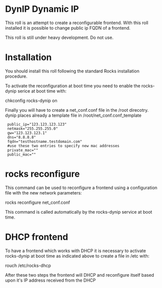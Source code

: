 DynIP Dynamic IP
================

This roll is an attempt to create a reconfigurable frontend.
With this roll installed it is possible to change public ip 
FQDN of a frontend.

This roll is still under heavy development.
Do not use.

Installation
============

You should install this roll following the standard Rocks installation 
procedure.

To activate the reconfiguration at boot time you need to enable the rocks-dynip 
serice at boot time with:

  chkconfig rocks-dynip on

Finally you will have to create a net\_conf.conf file in the /root direcotry. 
dynip places already a template file in /root/net\_conf.conf_template


```
 public_ip="123.123.123.123"
 netmask="255.255.255.0"
 gw="123.123.123.1"
 dns="8.8.8.8"
 fqdn="testhostname.testdomain.com"
 #use these two entries to specify new mac addresses
 private_mac=""
 public_mac=""
```


rocks reconfigure
=================

This command can be used to reconfigure a frontend using a configuration
file with the new network parameters:

   rocks reconfigure net\_conf.conf

This command is called automatically by the rocks-dynip service at boot time.

DHCP frontend 
===============

To have a frontend which works with DHCP it is necessary to activate rocks-dynip at 
boot time as indicated above to create a file in /etc with:

  rouch /etc/rocks-dhcp

After these two steps the frontend will DHCP and reconfigure itself based upon 
it's IP address received from the DHCP





